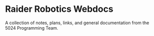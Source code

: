 # Raider Robotics Webdocs
A collection of notes, plans, links, and general documentation from the 5024 Programming Team.